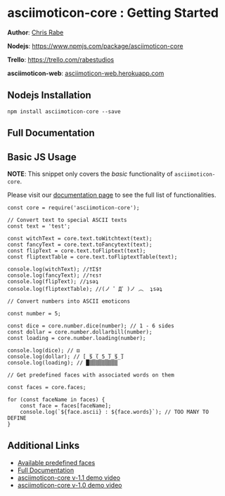 # asciimoticon-core : Getting Started
**Author**: [Chris Rabe](https://github.com/chrisrabe)

**Nodejs**: https://www.npmjs.com/package/asciimoticon-core

**Trello**: https://trello.com/rabestudios

**asciimoticon-web**: [asciimoticon-web.herokuapp.com](https://asciimoticon-web.herokuapp.com)

## Nodejs Installation
```
npm install asciimoticon-core --save
```

## Full Documentation


## Basic JS Usage

**NOTE**: This snippet only covers the *basic* functionality of `asciimoticon-core`. 

Please visit our [documentation page](https://github.com/chrisrabe/asciimoticon-core/wiki/main_doc) to see the full list of functionalities.

```
const core = require('asciimoticon-core');

// Convert text to special ASCII texts
const text = 'test';

const witchText = core.text.toWitchtext(text);
const fancyText = core.text.toFancytext(text);
const flipText = core.text.toFliptext(text);
const fliptextTable = core.text.toFliptextTable(text);

console.log(witchText); //†Σ$†
console.log(fancyText); //тєѕт
console.log(flipText); //ʇsǝʇ
console.log(fliptextTable); //(ノ ゜Д゜)ノ ︵  ʇsǝʇ

// Convert numbers into ASCII emoticons

const number = 5;

const dice = core.number.dice(number); // 1 - 6 sides
const dollar = core.number.dollarbill(number);
const loading = core.number.loading(number);

console.log(dice); // ⚄
console.log(dollar); // [̲̅$̲̅(̲5̲̅̅)̲̅$̲̅]
console.log(loading); // █▒▒▒▒▒▒▒▒▒

// Get predefined faces with associated words on them

const faces = core.faces;

for (const faceName in faces) {
    const face = faces[faceName];
    console.log(`${face.ascii} : ${face.words}`); // TOO MANY TO DEFINE
}

```

## Additional Links
- [Available predefined faces](https://github.com/chrisrabe/asciimoticon-core/wiki)
- [Full Documentation](https://github.com/chrisrabe/asciimoticon-core/wiki/main_doc)
- [asciimoticon-core v-1.1 demo video](https://www.youtube.com/watch?v=X6qywKP9d4c)
- [asciimoticon-core v-1.0 demo video](https://www.youtube.com/watch?v=q2XFvnmGceU)
